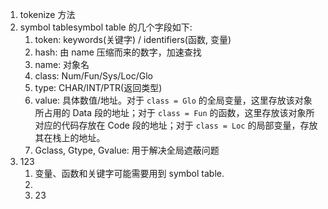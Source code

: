 1. tokenize 方法
2. symbol tablesymbol table 的几个字段如下:
   1. token: keywords(关键字) / identifiers(函数, 变量)
   2. hash: 由 name 压缩而来的数字，加速查找
   3. name: 对象名
   4. class: Num/Fun/Sys/Loc/Glo
   5. type: CHAR/INT/PTR(返回类型)
   6. value: 具体数值/地址。对于 `class = Glo` 的全局变量，这里存放该对象所占用的 Data 段的地址；对于 `class = Fun` 的函数，这里存放该对象所对应的代码存放在 Code 段的地址；对于 `class = Loc` 的局部变量，存放其在栈上的地址。
   7. Gclass, Gtype, Gvalue: 用于解决全局遮蔽问题
3. 123
   1. 变量、函数和关键字可能需要用到 symbol table.
   2. 
   3. 23
